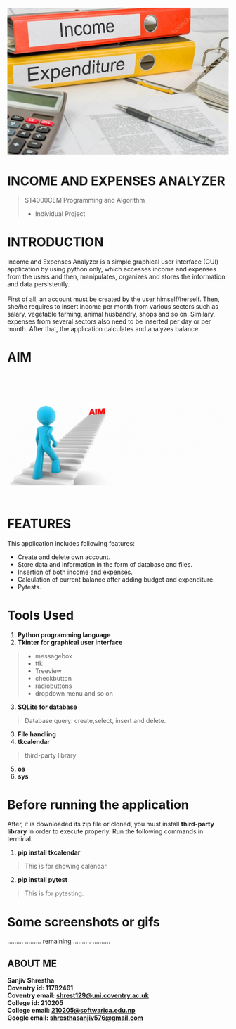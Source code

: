 
![Tux, the Linux mascot](https://github.com/sanjiv576/Income_and_Expenses_Analyzer/blob/master/manager.jpeg)

# INCOME AND EXPENSES ANALYZER
> ST4000CEM Programming and Algorithm 
> - Individual Project

# INTRODUCTION 
Income and Expenses Analyzer is a simple graphical user interface (GUI) application by using python only, which accesses income and expenses from the users and then, manipulates, organizes and stores the information and data persistently.<br><br>
First of all, an account must be created by the user himself/herself. Then, she/he requires to insert income per month from various sectors such as salary, vegetable farming, animal husbandry, shops and so on. Similary, expenses from  several sectors also need to be inserted per day or per month. After that, the application calculates and analyzes balance.
# AIM

![Tux, the Linux mascot](https://github.com/sanjiv576/Income_and_Expenses_Analyzer/blob/master/myAim.gif)

# FEATURES
This application includes following features:
- Create and delete own account.
- Store data and information in the form of database and files.
- Insertion of both income and expenses.
- Calculation of current balance after adding budget and expenditure.
- Pytests.

# Tools Used
1. **Python programming language**
2. **Tkinter for graphical user interface**
> - messagebox
> - ttk
> - Treeview
> - checkbutton
> - radiobuttons
> - dropdown menu and so on
3. **SQLite for database**
> Database query: create,select, insert and delete.
3. **File handling**
4. **tkcalendar**
> third-party library
5. **os**
6. **sys**

# Before running the application
After, it is downloaded its zip file  or cloned, you must install **third-party library** in order to execute properly. Run the following commands in terminal.

1. **pip install tkcalendar**
> This is for showing calendar.
2. **pip install pytest**
> This is for pytesting.

# Some screenshots or gifs
.........
.........
remaining 
..........
..........

## ABOUT ME
**Sanjiv Shrestha** <br>
**Coventry id: 11782461** <br>
**Coventry email: shrest129@uni.coventry.ac.uk** <br>
**College id: 210205** <br>
**College email: 210205@softwarica.edu.np** <br>
**Google email: shresthasanjiv576@gmail.com** <br>
> 
